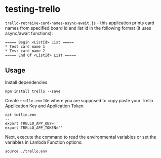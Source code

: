 # testing-trello

`trello-retreive-card-names-async-await.js` - this application prints card names from specified board id and list id in the following format (it uses async/await functions):

```
===== Begin <ListId> List =====
* Test card name 1
* Test card name 2
===== End Of <ListId> List =====
```

## Usage

Install dependencies

```
npm install trello --save
```

Create `trello.env` file where you are supposed to copy paste your Trello Application Key and Application Token

```
cat twilio.env
--
export TRELLO_APP_KEY=''
export TRELLO_APP_TOKEN=''
```

Next, execute the command to read the environmental variables or set the variables in Lambda Function options.

```
source ./trello.env
```
